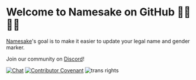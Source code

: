 # Welcome to Namesake on GitHub 🏳️‍⚧️👩‍💻

[Namesake](https://namesake.fyi)'s goal is to make it easier to update your legal name and gender marker. 

Join our community on [Discord](https://namesake.fyi/chat)!

[![Chat](https://img.shields.io/discord/1250552190402035835?color=5865F2&logo=discord&logoColor=white)](https://namesake.fyi/chat) [![Contributor Covenant](https://img.shields.io/badge/Contributor%20Covenant-2.0-4baaaa.svg)](CODE_OF_CONDUCT.md) ![trans rights](https://pride-badges.pony.workers.dev/static/v1?label=Trans%20Rights&stripeWidth=6&stripeColors=5BCEFA,F5A9B8,FFFFFF,F5A9B8,5BCEFA)
